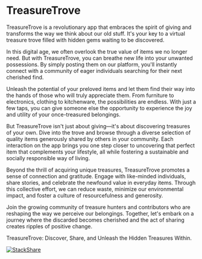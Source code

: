 # TreasureTrove
TreasureTrove is a revolutionary app that embraces the spirit of giving and transforms the way we think about our old stuff. It's your key to a virtual treasure trove filled with hidden gems waiting to be discovered.

In this digital age, we often overlook the true value of items we no longer need. But with TreasureTrove, you can breathe new life into your unwanted possessions. By simply posting them on our platform, you'll instantly connect with a community of eager individuals searching for their next cherished find.

Unleash the potential of your preloved items and let them find their way into the hands of those who will truly appreciate them. From furniture to electronics, clothing to kitchenware, the possibilities are endless. With just a few taps, you can give someone else the opportunity to experience the joy and utility of your once-treasured belongings.

But TreasureTrove isn't just about giving—it's about discovering treasures of your own. Dive into the trove and browse through a diverse selection of quality items generously shared by others in your community. Each interaction on the app brings you one step closer to uncovering that perfect item that complements your lifestyle, all while fostering a sustainable and socially responsible way of living.

Beyond the thrill of acquiring unique treasures, TreasureTrove promotes a sense of connection and gratitude. Engage with like-minded individuals, share stories, and celebrate the newfound value in everyday items. Through this collective effort, we can reduce waste, minimize our environmental impact, and foster a culture of resourcefulness and generosity.

Join the growing community of treasure hunters and contributors who are reshaping the way we perceive our belongings. Together, let's embark on a journey where the discarded becomes cherished and the act of sharing creates ripples of positive change.

TreasureTrove: Discover, Share, and Unleash the Hidden Treasures Within.


[![StackShare](http://img.shields.io/badge/tech-stack-0690fa.svg?style=flat)](https://stackshare.io/sabo2k/treasuretrove)
